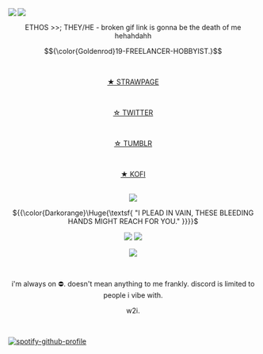 <img src="https://64.media.tumblr.com/6fb735097645554bb69d921faaf81711/2d5605a74f245e52-c6/s2048x3072/1d563527fbbad59aa0c2a7e87b8f1fa9d421fbb4.pnj"/>

<img src="https://64.media.tumblr.com/3290634b4e8359113adc687922b9c7d0/2091aa28b8da1917-cd/s540x810/09b435032b1bd37dd30138de2fbcec8ba796084e.gifv" align="left"/>
<br>
<div align="center">
 <p>ETHOS >>; THEY/HE - broken gif link is gonna be the death of me hehahdahh</p>

$${\color{Goldenrod}19-FREELANCER-HOBBYIST.}$$

<div align="center">
<br>

 [★ STRAWPAGE](https://ethiily.straw.page)

<br>

 [☆ TWITTER](https://x.com/ethiily)

<br>

 [☆ TUMBLR](https://www.tumblr.com/ethiily)

<br>

[★ KOFI](https://ko-fi.com/ethiily/commissions)

<br>

<img src="https://64.media.tumblr.com/807f06a7a110957a323ca70cde23cc2f/61fcf01ec6f55cb7-18/s1280x1920/2bf62db9d799bb41fc5eeb9ea8744e3dcaf3c2a4.pnj"/>

${{\color{Darkorange}\Huge{\textsf{ "I PLEAD IN VAIN, THESE BLEEDING HANDS MIGHT REACH FOR YOU." \}}}}\$

<img src="https://64.media.tumblr.com/921c6574d0ca678ce2e5ad95676fb9c5/0fcec4eea16fc0bc-43/s540x810/69f98557e11508ab07a874fe3daf9be09b1fef55.gifv"/>

<img src="https://64.media.tumblr.com/dce9006085108da9b3077073031b4253/61fcf01ec6f55cb7-6c/s1280x1920/37f032a3d4804a8fee5a369e4c44d9e899d96357.pnj"/>

![](https://komarev.com/ghpvc/?username=Ethiily&color=yellow&style=for-the-badge)

<br>

<div align="center">
<p>i'm always on ⛔. doesn't mean anything to me frankly. discord is limited to people i vibe with.</p>
<p>w2i.</p>
<br>
<div align="left">

[![spotify-github-profile](https://spotify-github-profile.kittinanx.com/api/view?uid=6z68c5h5e1swo9dld5kmka3b3&cover_image=true&theme=default&show_offline=false&background_color=121212&interchange=false&bar_color=a00d0d)](https://github.com/kittinan/spotify-github-profile)
